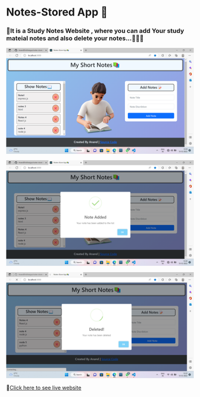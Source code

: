 # Notes-Stored App 📝

### 🎯It is a Study Notes Website , where you can add Your study mateial notes and also delete your notes...📝📖❌

![Live Preview](./screenshot/myshortnote.png)

![Live Preview](./screenshot/addednote.png)

![Live Preview](./screenshot/deletednote.png)

🎯[Click here to see live website](https://https://notes-store-app.onrender.com/)